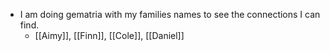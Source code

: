 - I am doing gematria with my families names to see the connections I can find.
	- [[Aimy]], [[Finn]], [[Cole]], [[Daniel]]